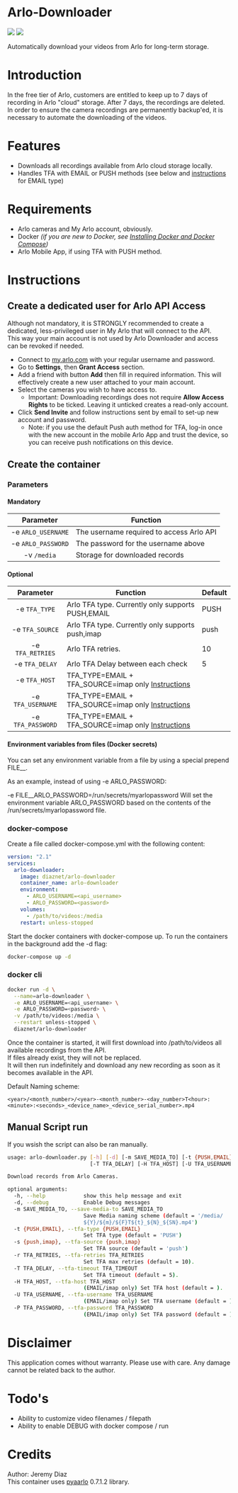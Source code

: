 # Arlo-Downloader

[![](https://img.shields.io/docker/image-size/diaznet/arlo-downloader/latest)](https://hub.docker.com/r/diaznet/arlo-downloader)
[![](https://img.shields.io/docker/pulls/diaznet/arlo-downloader?color=%23099cec)](https://hub.docker.com/r/diaznet/arlo-downloader)

Automatically download your videos from Arlo for long-term storage.

# Introduction

In the free tier of Arlo, customers are entitled to keep up to 7 days of recording in Arlo "cloud" storage. After 7 days, the recordings are deleted.
In order to ensure the camera recordings are permanently backup'ed, it is necessary to automate the downloading of the videos.

# Features

- Downloads all recordings available from Arlo cloud storage locally.
- Handles TFA with EMAIL or PUSH methods (see below and [instructions](https://github.com/twrecked/pyaarlo#2fa-imap) for EMAIL type)


# Requirements

- Arlo cameras and My Arlo account, obviously.
- Docker _(if you are new to Docker, see [Installing Docker and Docker Compose](https://dev.to/rohansawant/installing-docker-and-docker-compose-on-the-raspberry-pi-in-5-simple-steps-3mgl))_
- Arlo Mobile App, if using TFA with PUSH method.

# Instructions

## Create a dedicated user for Arlo API Access

Although not mandatory, it is STRONGLY recommended to create a dedicated, less-privileged user in My Arlo that will connect to the API.  
This way your main account is not used by Arlo Downloader and access can be revoked if needed.

- Connect to [my.arlo.com](https://my.arlo.com) with your regular username and password.
- Go to **Settings**, then **Grant Access** section.
- Add a friend with button **Add** then fill in required information. This will effectively create a new user attached to your main account.
- Select the cameras you wish to have access to.
  - Important: Downloading recordings does not require **Allow Access Rights** to be ticked. Leaving it unticked creates a read-only account.
- Click **Send Invite** and follow instructions sent by email to set-up new account and password.
  - Note: if you use the default Push auth method for TFA, log-in once with the new account in the mobile Arlo App and trust the device, so you can receive push notifications on this device.

## Create the container

### Parameters

#### Mandatory

| Parameter | Function |
| :----: | --- |
| -e `ARLO_USERNAME` | The username required to access Arlo API |
| -e `ARLO_PASSWORD` | The password for the username above |
| -v `/media` | Storage for downloaded records |

#### Optional

| Parameter | Function | Default |
| :----: | --- | --- |
| -e `TFA_TYPE` | Arlo TFA type. Currently only supports PUSH,EMAIL | PUSH |
| -e `TFA_SOURCE` | Arlo TFA type. Currently only supports push,imap | push |
| -e `TFA_RETRIES` | Arlo TFA retries. | 10 |
| -e `TFA_DELAY` | Arlo TFA Delay between each check | 5 |
| -e `TFA_HOST` | TFA_TYPE=EMAIL + TFA_SOURCE=imap only [Instructions](https://github.com/twrecked/pyaarlo#2fa-imap) | |
| -e `TFA_USERNAME` | TFA_TYPE=EMAIL + TFA_SOURCE=imap only [Instructions](https://github.com/twrecked/pyaarlo#2fa-imap)  | |
| -e `TFA_PASSWORD` | TFA_TYPE=EMAIL + TFA_SOURCE=imap only [Instructions](https://github.com/twrecked/pyaarlo#2fa-imap)  | |

#### Environment variables from files (Docker secrets)
You can set any environment variable from a file by using a special prepend FILE__.

As an example, instead of using -e ARLO_PASSWORD:

-e FILE__ARLO_PASSWORD=/run/secrets/myarlopassword
Will set the environment variable ARLO_PASSWORD based on the contents of the /run/secrets/myarlopassword file.


### docker-compose

Create a file called docker-compose.yml with the following content: 

```yaml
version: "2.1"
services:
  arlo-downloader:
    image: diaznet/arlo-downloader
    container_name: arlo-downloader
    environment:
      - ARLO_USERNAME=<api_username>
      - ARLO_PASSWORD=<password>
    volumes:
      - /path/to/videos:/media
    restart: unless-stopped
```

Start the docker containers with docker-compose up. To run the containers in the background add the -d flag:

```bash
docker-compose up -d
```

### docker cli

```bash
docker run -d \
  --name=arlo-downloader \
  -e ARLO_USERNAME=<api_username> \
  -e ARLO_PASSWORD=<password> \
  -v /path/to/videos:/media \
  --restart unless-stopped \
  diaznet/arlo-downloader
```

Once the container is started, it will first download into /path/to/videos all available recordings from the API.  
If files already exist, they will not be replaced.  
It will then run indefinitely and download any new recording as soon as it becomes available in the API.

Default Naming scheme:

    <year>/<month_number>/<year>-<month_number>-<day_number>T<hour>:<minute>:<seconds>_<device_name>_<device_serial_number>.mp4

## Manual Script run

If you wsish the script can also be ran manually.

```bash
usage: arlo-downloader.py [-h] [-d] [-m SAVE_MEDIA_TO] [-t {PUSH,EMAIL}] [-s {push,imap}] [-r TFA_RETRIES]
                          [-T TFA_DELAY] [-H TFA_HOST] [-U TFA_USERNAME] [-P TFA_PASSWORD]

Download records from Arlo Cameras.

optional arguments:
  -h, --help            show this help message and exit
  -d, --debug           Enable Debug messages
  -m SAVE_MEDIA_TO, --save-media-to SAVE_MEDIA_TO
                        Save Media naming scheme (default = '/media/
                        ${Y}/${m}/${F}T${t}_${N}_${SN}.mp4')
  -t {PUSH,EMAIL}, --tfa-type {PUSH,EMAIL}
                        Set TFA type (default = 'PUSH')
  -s {push,imap}, --tfa-source {push,imap}
                        Set TFA source (default = 'push')
  -r TFA_RETRIES, --tfa-retries TFA_RETRIES
                        Set TFA max retries (default = 10).
  -T TFA_DELAY, --tfa-timeout TFA_TIMEOUT
                        Set TFA timeout (default = 5).
  -H TFA_HOST, --tfa-host TFA_HOST
                        (EMAIL/imap only) Set TFA host (default = ).
  -U TFA_USERNAME, --tfa-username TFA_USERNAME
                        (EMAIL/imap only) Set TFA username (default = ).
  -P TFA_PASSWORD, --tfa-password TFA_PASSWORD
                        (EMAIL/imap only) Set TFA password (default = ).
```

# Disclaimer

This application comes without warranty.
Please use with care.
Any damage cannot be related back to the author.

# Todo's
- Ability to customize video filenames / filepath
- Ability to enable DEBUG with docker compose / run

# Credits
Author: Jeremy Diaz  
This container uses [pyaarlo](https://github.com/twrecked/pyaarlo) 0.7.1.2 library.
